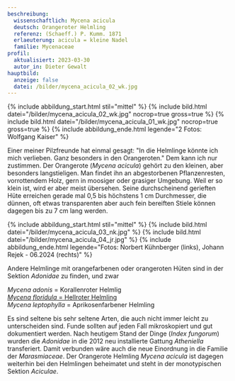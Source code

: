 ```yaml
---
beschreibung:
  wissenschaftlich: Mycena acicula
  deutsch: Orangeroter Helmling
  referenz: (Schaeff.) P. Kumm. 1871
  erlaeuterung: acicula = kleine Nadel
  familie: Mycenaceae
profil:
  aktualisiert: 2023-03-30
  autor_in: Dieter Gewalt
hauptbild:
  anzeige: false
  datei: /bilder/mycena_acicula_02_wk.jpg
---
```

{% include abbildung_start.html stil="mittel" %}
{% include bild.html datei="/bilder/mycena_acicula_02_wk.jpg" nocrop=true gross=true %}
{% include bild.html datei="/bilder/mycena_acicula_01_wk.jpg" nocrop=true gross=true %}
{% include abbildung_ende.html legende="2 Fotos: Wolfgang Kaiser" %}

Einer meiner Pilzfreunde hat einmal gesagt: "In die Helmlinge könnte ich mich verlieben. Ganz besonders in den Orangeroten." Dem kann ich nur zustimmen. Der Orangerote (*Mycena acicula*) gehört zu den kleinen, aber besonders langstieligen. Man findet ihn an abgestorbenen Pflanzenresten, vorrottendem Holz, gern in moosiger oder grasiger Umgebung. Weil er so klein ist, wird er aber meist übersehen. Seine durchscheinend gerieften Hüte erreichen gerade mal 0,5 bis höchstens 1 cm Durchmesser, die dünnen, oft etwas transparenten aber auch fein bereiften Stiele können dagegen bis zu 7 cm lang werden.

{% include abbildung_start.html stil="mittel" %}
{% include bild.html datei="/bilder/mycena_acicula_03_nk.jpg" %}
{% include bild.html datei="/bilder/mycena_acicula_04_jr.jpg" %}
{% include abbildung_ende.html legende="Fotos: Norbert Kühnberger (links), Johann Rejek - 06.2024 (rechts)" %}

Andere Helmlinge mit orangefarbenen oder orangeroten Hüten sind in der Sektion *Adonidae* zu finden, und zwar

*Mycena adonis* = Korallenroter Helmlig\
[*Mycena floridula* = Hellroter Helmling](/pilze/mycena-floridula-hellroter-helmling)\
*Mycena leptophylla* = Aprikosenfarbener Helmling

Es sind seltene bis sehr seltene Arten, die auch nicht immer leicht zu unterscheiden sind. Funde sollten auf jeden Fall mikroskopiert und gut dokumentiert werden. Nach heutigem Stand der Dinge (*Index fungorum*) wurden die *Adonidae* in die 2012 neu installierte Gattung *Atheniella* transferiert. Damit verbunden wäre auch die neue Einordnung in die Familie der *Marasmiaceae*. Der Orangerote Helmling *Mycena acicula* ist dagegen weiterhin bei den Helmlingen beheimatet und steht in der monotypischen Sektion *Aciculae*.